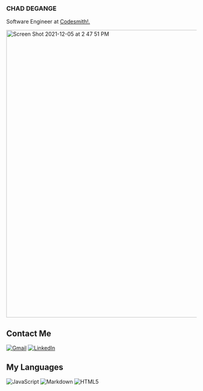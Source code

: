 ### CHAD DEGANGE
<p>Software Engineer at <a href="https://www.codesmith.io//">Codesmith!.</a></p>

<img width="760" alt="Screen Shot 2021-12-05 at 2 47 51 PM" src="https://github.com/cdegange/cdegange/assets/41452531/7d148b2e-6e5a-40a6-949e-0973b047b60b">

## Contact Me
[![Gmail](https://img.shields.io/badge/Gmail-D14836?style=for-the-badge&logo=gmail&logoColor=white)](mailto:chaddegange@gmail.com)
[![LinkedIn](https://img.shields.io/badge/linkedin-%230077B5.svg?style=for-the-badge&logo=linkedin&logoColor=white)](https://www.linkedin.com/in/chaddegange)

## My Languages
![JavaScript](https://img.shields.io/badge/javascript-%23323330.svg?style=for-the-badge&logo=javascript&logoColor=%23F7DF1E)
![Markdown](https://img.shields.io/badge/markdown-%23000000.svg?style=for-the-badge&logo=markdown&logoColor=white)
![HTML5](https://img.shields.io/badge/html5-%23E34F26.svg?style=for-the-badge&logo=html5&logoColor=white)


<!--
**cdegange/cdegange** is a ✨ _special_ ✨ repository because its `README.md` (this file) appears on your GitHub profile.


![Screen Shot 2023-07-24 at 6 46 08 PM](https://github.com/cdegange/cdegange/assets/41452531/7d148b2e-6e5a-40a6-949e-0973b047b60b)
